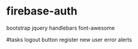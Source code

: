 # firebase-auth

bootstrap
jquery
handlebars
font-awesome

#tasks
logout button
register new user
error alerts
